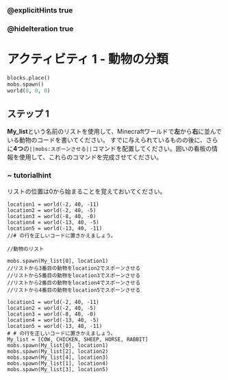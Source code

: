 ### @explicitHints true
### @hideIteration true 
# アクティビティ 1 - 動物の分類

```python
blocks.place()
mobs.spawn()
world(0, 0, 0)
```

## ステップ 1
**My_list**という名前のリストを使用して、Minecraftワールドで**左**から**右**に並んでいる動物のコードを書いてください。
すでに与えられているものの後に、さらに**4つ**の`||mobs:スポーンさせる||`コマンドを配置してください。囲いの看板の情報を使用して、これらのコマンドを完成させてください。

### ~ tutorialhint 
リストの位置は0から始まることを覚えておいてください。

```template 
location1 = world(-2, 40, -11)
location2 = world(-2, 40, -5)
location3 = world(-8, 40, -0)
location4 = world(-13, 40, -5)
location5 = world(-13, 40, -11)
//# の行を正しいコードに置きかえましょう。   

//動物のリスト

mobs.spawn(My_list[0], location1)
//リストから3番目の動物をlocation2でスポーンさせる
//リストから5番目の動物をlocation3でスポーンさせる
//リストから2番目の動物をlocation4でスポーンさせる
//リストから4番目の動物をlocation5でスポーンさせる
```


```ghost
location1 = world(-2, 40, -11)
location2 = world(-2, 40, -5)
location3 = world(-8, 40, -0)
location4 = world(-13, 40, -5)
location5 = world(-13, 40, -11)
# # の行を正しいコードに置きかえましょう。   
My_list = [COW, CHICKEN, SHEEP, HORSE, RABBIT]
mobs.spawn(My_list[0], location1)
mobs.spawn(My_list[2], location2)
mobs.spawn(My_list[4], location3)
mobs.spawn(My_list[1], location4)
mobs.spawn(My_list[3], location5)
```